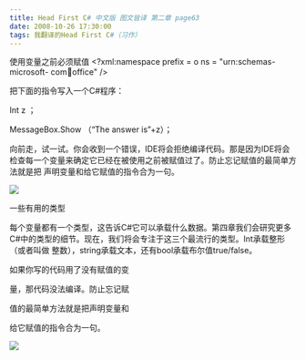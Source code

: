```yaml
---
title: Head First C# 中文版 图文皆译 第二章 page63
date: 2008-10-26 17:30:00
tags: 我翻译的Head First C#（习作）
---
```

使用变量之前必须赋值  <?xml:namespace prefix = o ns = "urn:schemas-microsoft-
com:office:office" />

把下面的指令写入一个C#程序：

Int z  ；

MessageBox.Show  （“The answer is”+z）；

向前走，试一试。你会收到一个错误，IDE将会拒绝编译代码。那是因为IDE将会检查每一个变量来确定它已经在被使用之前被赋值过了。防止忘记赋值的最简单方法就是把
声明变量和给它赋值的指令合为一句。

![](https://p-blog.csdn.net/images/p_blog_csdn_net/cuipengfei1/EntryImages/20081026/%E6%88%AA%E5%9B%BE00633606390336206250.jpg)

一些有用的类型

每个变量都有一个类型，这告诉C#它可以承载什么数据。第四章我们会研究更多C#中的类型的细节。现在，我们将会专注于这三个最流行的类型。Int承载整形（或者叫做
整数），string承载文本，还有bool承载布尔值true/false。

如果你写的代码用了没有赋值的变

量，那代码没法编译。防止忘记赋

值的最简单方法就是把声明变量和

给它赋值的指令合为一句。

![](https://p-blog.csdn.net/images/p_blog_csdn_net/cuipengfei1/EntryImages/20081026/%E6%88%AA%E5%9B%BE01633606390336675000.jpg)




